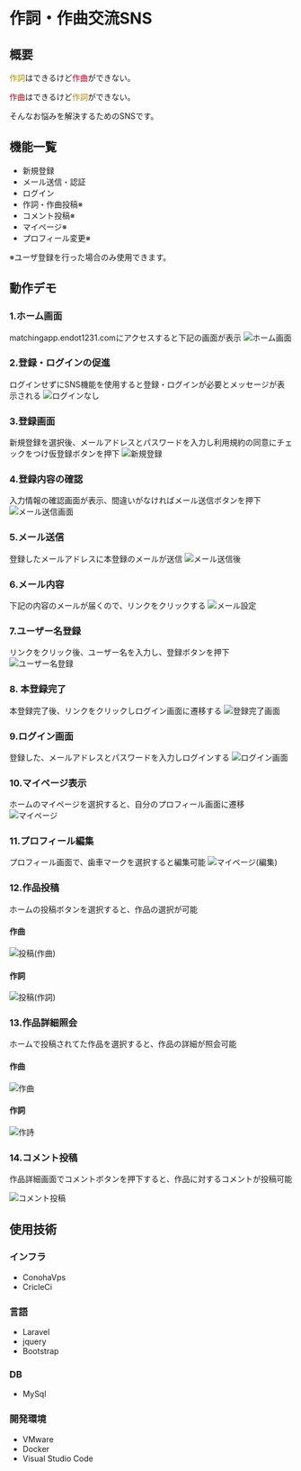 # 作詞・作曲交流SNS
## 概要
<span style="color: #AB8C00; ">作詞</span>はできるけど<span style="color: #AB001F; ">作曲</span>ができない。

<span style="color: #AB001F; ">作曲</span>はできるけど<span style="color: #AB8C00; ">作詞</span>ができない。

そんなお悩みを解決するためのSNSです。

## 機能一覧

- 新規登録
- メール送信・認証
- ログイン
- 作詞・作曲投稿※
- コメント投稿※
- マイページ※
- プロフィール変更※

※ユーザ登録を行った場合のみ使用できます。

## 動作デモ

### 1.ホーム画面
  <a herf="https://matchingapp.endot1231.com">matchingapp.endot1231.com</a>にアクセスすると下記の画面が表示
![ホーム画面](https://user-images.githubusercontent.com/61013390/80949201-80470800-8e2e-11ea-87ae-02737432d3f3.PNG)

### 2.登録・ログインの促進
ログインせずにSNS機能を使用すると登録・ログインが必要とメッセージが表示される
![ログインなし](https://user-images.githubusercontent.com/61013390/80949387-e764bc80-8e2e-11ea-9958-b62512a5d888.PNG)

### 3.登録画面
新規登録を選択後、メールアドレスとパスワードを入力し利用規約の同意にチェックをつけ仮登録ボタンを押下
![新規登録](https://user-images.githubusercontent.com/61013390/80962860-cd37d800-8e48-11ea-8e63-8283219e2f6a.PNG)

### 4.登録内容の確認
入力情報の確認画面が表示、間違いがなければメール送信ボタンを押下
![メール送信画面](https://user-images.githubusercontent.com/61013390/80962782-a8436500-8e48-11ea-8207-ca4cd1fdf938.PNG)

### 5.メール送信
登録したメールアドレスに本登録のメールが送信
![メール送信後](https://user-images.githubusercontent.com/61013390/80963110-48998980-8e49-11ea-94d4-4a54a1edb3d1.PNG)

### 6.メール内容
下記の内容のメールが届くので、リンクをクリックする
![メール設定](https://user-images.githubusercontent.com/61013390/80949318-c7cd9400-8e2e-11ea-886d-7615a476ed0a.PNG)

### 7.ユーザー名登録
リンクをクリック後、ユーザー名を入力し、登録ボタンを押下
![ユーザー名登録](https://user-images.githubusercontent.com/61013390/80962845-c4df9d00-8e48-11ea-80b5-ff3a772a1d79.PNG)

### 8. 本登録完了
本登録完了後、リンクをクリックしログイン画面に遷移する
![登録完了画面](https://user-images.githubusercontent.com/61013390/80949540-298dfe00-8e2f-11ea-91bd-8ed1e215ba63.PNG)

### 9.ログイン画面
登録した、メールアドレスとパスワードを入力しログインする
![ログイン画面](https://user-images.githubusercontent.com/61013390/80949410-f2b7e800-8e2e-11ea-88b0-d8d6c8bb4e97.PNG)

### 10.マイページ表示
ホームのマイページを選択すると、自分のプロフィール画面に遷移
![マイページ](https://user-images.githubusercontent.com/61013390/80949294-b84e4b00-8e2e-11ea-9d37-cecb59740942.PNG)

### 11.プロフィール編集
プロフィール画面で、歯車マークを選択すると編集可能
![マイページ(編集)](https://user-images.githubusercontent.com/61013390/80949277-ac628900-8e2e-11ea-94c8-8e90e7f72287.PNG)

### 12.作品投稿
ホームの投稿ボタンを選択すると、作品の選択が可能

#### 作曲
![投稿(作曲)](https://user-images.githubusercontent.com/61013390/80949556-301c7580-8e2f-11ea-92a3-54885f02362a.PNG)
#### 作詞
![投稿(作詞)](https://user-images.githubusercontent.com/61013390/80949472-12e7a700-8e2f-11ea-9347-647c64343417.PNG)

### 13.作品詳細照会
ホームで投稿されてた作品を選択すると、作品の詳細が照会可能

#### 作曲
![作曲](https://user-images.githubusercontent.com/61013390/80949425-f8adc900-8e2e-11ea-981c-5960df2a7e42.PNG)
#### 作詞
![作詩](https://user-images.githubusercontent.com/61013390/80949494-1aa74b80-8e2f-11ea-882d-3c2942a9b073.PNG)

### 14.コメント投稿
作品詳細画面でコメントボタンを押下すると、作品に対するコメントが投稿可能

![コメント投稿](https://user-images.githubusercontent.com/61013390/80964233-72ec4680-8e4b-11ea-9823-b6045c47c731.PNG)

## 使用技術

### インフラ
- ConohaVps
- CricleCi

### 言語
- Laravel
- jquery
- Bootstrap

### DB
- MySql

### 開発環境
- VMware
- Docker
- Visual Studio Code